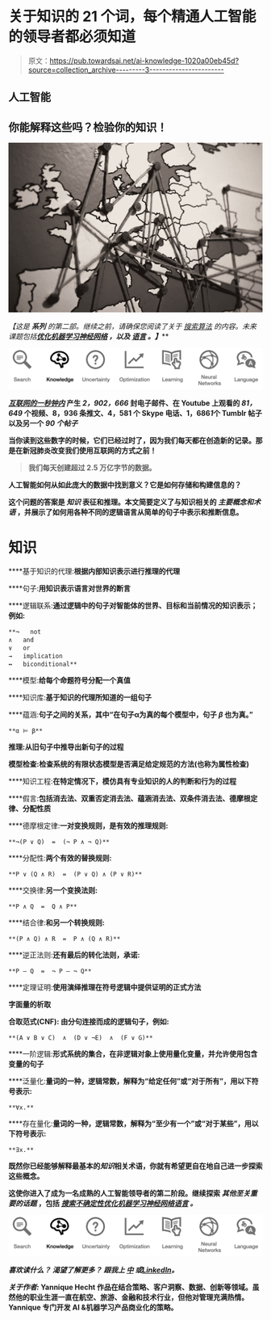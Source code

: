 # 关于知识的 21 个词，每个精通人工智能的领导者都必须知道

> 原文：<https://pub.towardsai.net/ai-knowledge-1020a00eb45d?source=collection_archive---------3----------------------->

## 人工智能

## 你能解释这些吗？检验你的知识！

![](img/128dd46ce67143f10f2fb91e13d489a4.png)

*【这是* ***系列*** *的第二部。继续之前，请确保您阅读了关于* [*搜索算法*](https://medium.com/towards-artificial-intelligence/ai-search-e0cb610237f6) *的内容。未来课题包括*[](https://medium.com/towards-artificial-intelligence/ai-uncertainty-4ac6810899ac)**[*优化*](https://medium.com/towards-artificial-intelligence/ai-optimization-b8735dc09448)*[*机器学习*](https://medium.com/towards-artificial-intelligence/ai-learning-2eaea82ee6d)*[*神经网络*](https://medium.com/towards-artificial-intelligence/26-words-about-neural-networks-every-ai-neural-networks-1085bd972fd5) *，以及* [*语言*](https://medium.com/towards-artificial-intelligence/ai-language-1d266caa72c6) *。】*****

**![](img/960cfef49a2316eb7641ee1b023bade3.png)**

**[***互联网的一秒钟内***](https://www.internetlivestats.com/) 产生 *2，902，666* 封电子邮件、在 Youtube 上观看的 *81，649* 个视频、8，936 条推文、4，581 个 Skype 电话、1，686*1*个 Tumblr 帖子以及另一个 *90 个帖子***

**当你读到这些数字的时候，它们已经过时了，因为我们每天都在创造新的记录。那是在新冠肺炎改变我们使用互联网的方式之前！**

> **我们每天创建超过 2.5 万亿字节的数据。**

**人工智能如何从如此庞大的数据中找到意义？它是如何存储和构建信息的？**

**这个问题的答案是 ***知识*** 表征和推理。本文简要定义了与知识相关的 ***主要概念和术语*** ，并展示了如何用各种不同的逻辑语言从简单的句子中表示和推断信息。**

# **知识**

****基于知识的代理:**根据内部知识表示进行推理的代理**

****句子:**用知识表示语言对世界的断言**

****逻辑联系:**通过逻辑中的句子对智能体的世界、目标和当前情况的知识表示；例如:**

```
**¬   not
∧   and
∨   or
→   implication
↔   biconditional**
```

****模型:**给每个命题符号分配一个真值**

****知识库:**基于知识的代理所知道的一组句子**

****蕴涵:**句子之间的关系，其中“在句子α为真的每个模型中，句子 *β* 也为真。”**

```
**α ⊨ β**
```

**推理:从旧句子中推导出新句子的过程**

****模型检查:**检查系统的有限状态模型是否满足给定规范的方法(也称为属性**检查)****

****知识工程:**在特定情况下，模仿具有专业知识的人的判断和行为的过程**

****假言:**包括消去法、双重否定消去法、蕴涵消去法、双条件消去法、德摩根定律、分配性质**

****德摩根定律:**一对变换规则，是有效的推理规则:**

```
**¬(P ∨ Q)  =  (¬ P ∧ ¬ Q)**
```

****分配性:**两个有效的替换规则:**

```
**P ∨ (Q ∧ R)  =  (P ∨ Q) ∧ (P ∨ R)**
```

****交换律:**另一个变换法则:**

```
**P ∧ Q  =  Q ∧ P**
```

****结合律:**和另一个转换规则:**

```
**(P ∧ Q) ∧ R  =  P ∧ (Q ∧ R)**
```

****逆正法则:**还有最后的转化法则，承诺:**

```
**P — Q  =  ¬ P — ¬ Q**
```

****定理证明:**使用演绎推理在符号逻辑中提供证明的正式方法**

**字面量的析取**

****合取范式(CNF):** 由分句连接而成的逻辑句子，例如:**

```
**(A ∨ B ∨ C)  ∧  (D ∨ ¬E)  ∧  (F ∨ G)**
```

****一阶逻辑:**形式系统的集合，在非逻辑对象上使用量化变量，并允许使用包含变量的句子**

****泛量化:**量词的一种，逻辑常数，解释为“给定任何”或“对于所有”，用以下符号表示:**

```
**∀x.**
```

****存在量化:**量词的一种，逻辑常数，解释为“至少有一个”或“对于某些”，用以下符号表示:**

```
**∃x.**
```

**既然你已经能够解释最基本的*知识*相关术语，你就有希望更自在地自己进一步探索这些概念。**

**这使你进入了成为一名成熟的人工智能领导者的第二阶段。继续探索 ***其他至关重要的话题*** ，包括 [*搜索*](https://medium.com/towards-artificial-intelligence/ai-search-e0cb610237f6)[*不确定性*](https://medium.com/towards-artificial-intelligence/ai-uncertainty-4ac6810899ac)[*优化*](https://medium.com/towards-artificial-intelligence/ai-optimization-b8735dc09448)*[*机器学习*](https://medium.com/towards-artificial-intelligence/ai-learning-2eaea82ee6d)[*神经网络*](https://medium.com/towards-artificial-intelligence/26-words-about-neural-networks-every-ai-neural-networks-1085bd972fd5)[*语言*](https://medium.com/towards-artificial-intelligence/ai-language-1d266caa72c6) 。***

**![](img/960cfef49a2316eb7641ee1b023bade3.png)**

*****喜欢读什么？*** ***渴望了解更多？*** *跟我上* [*中*](https://medium.com/@yannique) *或*[*LinkedIn*](https://www.linkedin.com/in/yannique/)*。***

*****关于作者:*** Yannique Hecht 作品在结合策略、客户洞察、数据、创新等领域。虽然他的职业生涯一直在航空、旅游、金融和技术行业，但他对管理充满热情。Yannique 专门开发 AI &机器学习产品商业化的策略。**